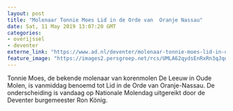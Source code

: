 ```yaml
---
layout: post
title: "Molenaar Tonnie Moes Lid in de Orde van  Oranje Nassau"
date: Sat, 11 May 2019 13:07:20 GMT
categories: 
- overijssel 
- deventer 
externe_link: "https://www.ad.nl/deventer/molenaar-tonnie-moes-lid-in-de-orde-van-oranje-nassau~a8ef2c4d/"
feature_image: "https://images2.persgroep.net/rcs/UMLA62qydsEnRxRn3qJqoFuVsV8/diocontent/146809054/_fitwidth/400/?appId=21791a8992982cd8da851550a453bd7f&quality=0.7"
---
```


Tonnie Moes, de bekende molenaar van korenmolen De Leeuw in Oude Molen, is vanmiddag benoemd tot Lid in de Orde van Oranje-Nassau. De onderscheiding is vandaag op Nationale Molendag uitgereikt door de Deventer burgemeester Ron König.
